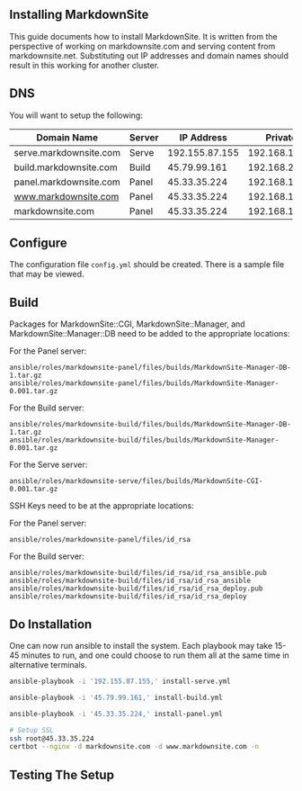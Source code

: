 ## Installing MarkdownSite

This guide documents how to install MarkdownSite.  It is written from the perspective of working on markdownsite.com and serving content from markdownsite.net.  Substituting out IP addresses and domain names should result in this working for another cluster.

## DNS

You will want to setup the following:

| Domain Name            | Server | IP Address     | Private IP      |
| ---------------------- | ------ | -------------- | --------------- |
| serve.markdownsite.com | Serve  | 192.155.87.155 | 192.168.143.35  |
| build.markdownsite.com | Build  | 45.79.99.161   | 192.168.212.133 |
| panel.markdownsite.com | Panel  | 45.33.35.224   | 192.168.192.220 |
| www.markdownsite.com   | Panel  | 45.33.35.224   | 192.168.192.220 |
| markdownsite.com       | Panel  | 45.33.35.224   | 192.168.192.220 |

## Configure

The configuration file `config.yml` should be created.  There is a sample file that may be viewed.

## Build

Packages for MarkdownSite::CGI, MarkdownSite::Manager, and MarkdownSite::Manager::DB need to be added to the appropriate locations:

For the Panel server:
```
ansible/roles/markdownsite-panel/files/builds/MarkdownSite-Manager-DB-1.tar.gz
ansible/roles/markdownsite-panel/files/builds/MarkdownSite-Manager-0.001.tar.gz
```

For the Build server:
```
ansible/roles/markdownsite-build/files/builds/MarkdownSite-Manager-DB-1.tar.gz
ansible/roles/markdownsite-build/files/builds/MarkdownSite-Manager-0.001.tar.gz
```

For the Serve server:
```
ansible/roles/markdownsite-serve/files/builds/MarkdownSite-CGI-0.001.tar.gz
```

SSH Keys need to be at the appropriate locations:

For the Panel server:
```
ansible/roles/markdownsite-panel/files/id_rsa
```

For the Build server:
```
ansible/roles/markdownsite-build/files/id_rsa/id_rsa_ansible.pub
ansible/roles/markdownsite-build/files/id_rsa/id_rsa_ansible
ansible/roles/markdownsite-build/files/id_rsa/id_rsa_deploy.pub
ansible/roles/markdownsite-build/files/id_rsa/id_rsa_deploy
```

## Do Installation

One can now run ansible to install the system.  Each playbook may take 15-45 minutes to run, and one could choose to run them all at the same time in alternative terminals.


```bash
ansible-playbook -i '192.155.87.155,' install-serve.yml
```

```bash
ansible-playbook -i '45.79.99.161,' install-build.yml
```

```bash
ansible-playbook -i '45.33.35.224,' install-panel.yml

# Setup SSL
ssh root@45.33.35.224
certbot --nginx -d markdownsite.com -d www.markdownsite.com -n
```

## Testing The Setup


